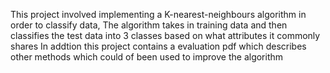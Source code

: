 This project involved implementing a K-nearest-neighbours algorithm in order to classify data, 
The algorithm takes in training data and then classifies the test data into 3 classes based on what attributes it commonly shares
In addtion this project contains a evaluation pdf which describes other methods which could of been used to improve the algorithm
